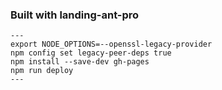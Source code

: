 ### Built with landing-ant-pro

```
---
export NODE_OPTIONS=--openssl-legacy-provider
npm config set legacy-peer-deps true
npm install --save-dev gh-pages
npm run deploy
---
```